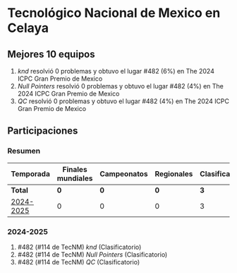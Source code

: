 ---
---

# Tecnológico Nacional de Mexico en Celaya

## Mejores 10 equipos

1. _knd_ resolvió 0 problemas y obtuvo el lugar #482 (6%) en The 2024 ICPC Gran Premio de Mexico
1. _Null Pointers_ resolvió 0 problemas y obtuvo el lugar #482 (4%) en The 2024 ICPC Gran Premio de Mexico
1. _QC_ resolvió 0 problemas y obtuvo el lugar #482 (4%) en The 2024 ICPC Gran Premio de Mexico

## Participaciones

### Resumen

| Temporada | Finales mundiales | Campeonatos | Regionales | Clasificatorios | Equipos |
| --- | --- | --- | --- | --- | --- |
| **Total** | **0** | **0** | **0** | **3** | **3** |
| [2024-2025](#2024-2025) | 0 | 0 | 0 | 3 | 3 |

### 2024-2025

1. #482 (#114 de TecNM) _knd_ (Clasificatorio)
1. #482 (#114 de TecNM) _Null Pointers_ (Clasificatorio)
1. #482 (#114 de TecNM) _QC_ (Clasificatorio)



